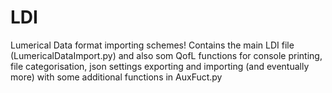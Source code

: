 # LDI
Lumerical Data format importing schemes! 
Contains the main LDI file (LumericalDataImport.py) and also som QofL functions for console printing, file categorisation, json settings exporting and importing (and eventually more) with some additional functions in AuxFuct.py
